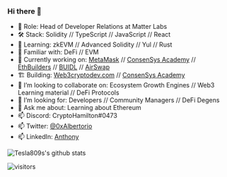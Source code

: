 ### Hi there 👋

<!--
**tesla809/tesla809** is a ✨ _special_ ✨ repository because its `README.md` (this file) appears on your GitHub profile.
-->
- 🔭  Role: Head of Developer Relations at Matter Labs
- 🛠  Stack: Solidity // TypeScript // JavaScript // React
- 📖  Learning: zkEVM // Advanced Solidity // Yul // Rust
- 🤹‍ Familiar with: DeFi // EVM 
- 🎯  Currently working on: [MetaMask](https://metamask.io/) // [ConsenSys Academy](https://learn.consensys.net/index) // [EthBuilders](https://www.meetup.com/ethbuilders/) // [BUIDL](https://www.meetup.com/pro/BUIDL/) // [AirSwap](https://github.com/airswap)
- 🏗️  Building: [Web3cryptodev.com](https://www.web3cryptodev.com/) // [ConsenSys Academy](https://github.com/ConsenSys-Academy/Blockchain-Developer-Bootcamp)
- 🏓  I’m looking to collaborate on: Ecosystem Growth Engines // Web3 Learning material // DeFi Protocols
- 🔮  I’m looking for: Developers // Community Managers // DeFi Degens
- 💬  Ask me about: Learning about Ethereum
- 📫  Discord: CryptoHamilton#0473
- 📫  Twitter: [@0xAlbertorio](https://twitter.com/0xAlbertorio)
- 📫  LinkedIn: [Anthony](https://www.linkedin.com/in/anthonyalbertorio/)

![Tesla809s's github stats](https://github-readme-stats.vercel.app/api?username=tesla809&show_icons=true&theme=tokyonight)


![visitors](https://visitor-badge.glitch.me/badge?page_id=tesla809)


